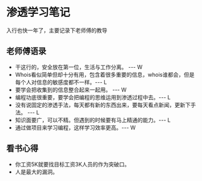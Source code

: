 # 渗透学习笔记
入行也快一年了，主要记录下老师傅的教导
## 老师傅语录 
- 干这行的，安全放在第一位，生活与工作分离。 --- W
- Whois看似简单但却十分有用，包含着很多重要的信息，whois谁都会，但是每个人对信息的敏感度都不一样。--- L
- 要学会把收集到的信息整合起来一起用。 --- W
- 编程功底很重要，要学会把编程的思维运用到渗透过程中去。--- L
- 没有说固定的渗透手法，每天都有新的东西出来，要每天看点新闻，更新下手法。 --- L
- 知识面要广，可以不精。但遇到的时候要有马上精通的能力。--- L
- 通过做项目来学习编程，这样学习效率更高。--- W






## 看书心得
- 你工资5K就要找目标工资3K人员的作为突破口。
- 人是最大的漏洞。
